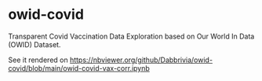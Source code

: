 # owid-covid
Transparent Covid Vaccination Data Exploration based on Our World In Data (OWID) Dataset.

See it rendered on https://nbviewer.org/github/Dabbrivia/owid-covid/blob/main/owid-covid-vax-corr.ipynb
